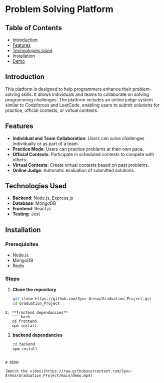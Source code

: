 # Problem Solving Platform

## Table of Contents
- [Introduction](#introduction)
- [Features](#features)
- [Technologies Used](#technologies-used)
- [Installation](#installation)
- [Demo](#DEMO)

## Introduction
This platform is designed to help programmers enhance their problem-solving skills. It allows individuals and teams to collaborate on solving programming challenges. The platform includes an online judge system similar to Codeforces and LeetCode, enabling users to submit solutions for practice, official contests, or virtual contests.

## Features
- **Individual and Team Collaboration**: Users can solve challenges individually or as part of a team.
- **Practice Mode**: Users can practice problems at their own pace.
- **Official Contests**: Participate in scheduled contests to compete with others.
- **Virtual Contests**: Create virtual contests based on past problems.
- **Online Judge**: Automatic evaluation of submitted solutions.

## Technologies Used
- **Backend**: Node.js, Express.js
- **Database**: MongoDB
- **Frontend**: React.js
- **Testing**: Jest

## Installation
### Prerequisites
- Node.js
- MongoDB
- Redis

### Steps
1. **Clone the repository**
   ```bash
   git clone https://github.com/Sync-Arena/Graduation_Project.git
   cd Graduation_Project
```
2. **frontend dependancies**
   ``` bash
   cd frontend
   npm install
```
3. **backend dependancies**
   ``` bash
   cd backend
   npm install
```

# DEMO

[Watch the video](https://raw.githubusercontent.com/Sync-Arena/Graduation_Project/main/demo.mp4)

